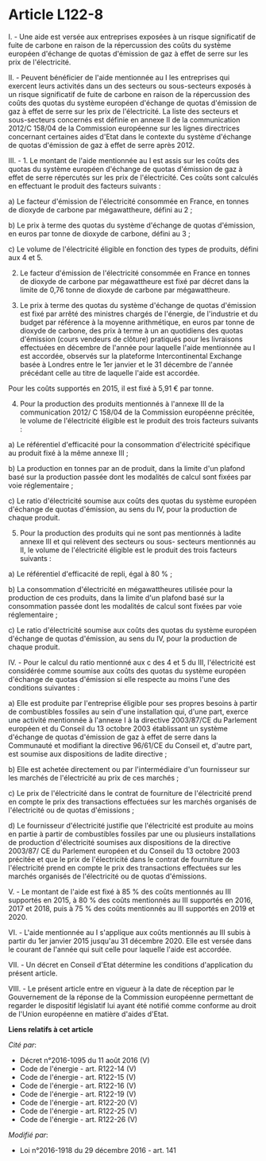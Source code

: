 # Article L122-8

I. - Une aide est versée aux entreprises exposées à un risque significatif  de fuite de carbone en raison de la répercussion
des coûts du système  européen d'échange de quotas d'émission de gaz à effet de serre sur les  prix de l'électricité. 

II. - Peuvent bénéficier de  l'aide mentionnée au I les entreprises qui exercent leurs activités dans  un des secteurs ou
sous-secteurs exposés à un risque significatif de  fuite de carbone en raison de la répercussion des coûts des quotas du
système européen d'échange de quotas d'émission de gaz à effet de serre  sur les prix de l'électricité. La liste des secteurs
et sous-secteurs  concernés est définie en annexe II de la communication 2012/C 158/04 de  la Commission européenne sur les
lignes directrices concernant  certaines aides d'Etat dans le contexte du système d'échange de quotas  d'émission de gaz à
effet de serre après 2012. 

III. - 1. Le montant de l'aide mentionnée au I est assis sur les coûts des  quotas du système européen d'échange de quotas
d'émission de gaz à  effet de serre répercutés sur les prix de l'électricité. Ces coûts sont  calculés en effectuant le
produit des facteurs suivants : 

a) Le facteur d'émission de l'électricité consommée en France, en  tonnes de dioxyde de carbone par mégawattheure, défini au
2 ; 

b) Le prix à terme des quotas du système d'échange de quotas  d'émission, en euros par tonne de dioxyde de carbone, défini au
3 ; 

c) Le volume de l'électricité éligible en fonction des types de produits, défini aux 4 et 5. 

2. Le facteur d'émission de l'électricité consommée en France en tonnes  de dioxyde de carbone par mégawattheure est fixé par
décret dans la  limite de 0,76 tonne de dioxyde de carbone par mégawattheure. 

3. Le prix à terme des quotas du système d'échange de quotas d'émission  est fixé par arrêté des ministres chargés de
l'énergie, de l'industrie  et du budget par référence à la moyenne arithmétique, en euros par tonne  de dioxyde de carbone,
des prix à terme à un an quotidiens des quotas  d'émission (cours vendeurs de clôture) pratiqués pour les livraisons
effectuées en décembre de l'année pour laquelle l'aide mentionnée au I  est accordée, observés sur la plateforme
Intercontinental Exchange basée  à Londres entre le 1er janvier et le 31 décembre de l'année précédant  celle au titre de
laquelle l'aide est accordée. 

Pour les coûts supportés en 2015, il est fixé à 5,91 € par tonne. 

4. Pour la production des produits mentionnés à l'annexe III de la  communication 2012/ C 158/04 de la Commission européenne
précitée, le  volume de l'électricité éligible est le produit des trois facteurs  suivants : 

a) Le référentiel d'efficacité pour la consommation d'électricité spécifique au produit fixé à la même annexe III ; 

b) La production en tonnes par an de produit, dans la limite d'un  plafond basé sur la production passée dont les modalités
de calcul sont  fixées par voie réglementaire ; 

c) Le ratio  d'électricité soumise aux coûts des quotas du système européen d'échange  de quotas d'émission, au sens du IV,
pour la production de chaque  produit. 

5. Pour la production des produits qui  ne sont pas mentionnés à ladite annexe III et qui relèvent des secteurs  ou sous-
secteurs mentionnés au II, le volume de l'électricité éligible  est le produit des trois facteurs suivants : 

a) Le référentiel d'efficacité de repli, égal à 80 % ; 

b) La consommation d'électricité en mégawattheures utilisée pour la  production de ces produits, dans la limite d'un plafond
basé sur la  consommation passée dont les modalités de calcul sont fixées par voie  réglementaire ; 

c) Le ratio d'électricité soumise  aux coûts des quotas du système européen d'échange de quotas  d'émission, au sens du IV,
pour la production de chaque produit. 

IV. - Pour le calcul du ratio mentionné aux c des 4 et 5 du III,  l'électricité est considérée comme soumise aux coûts des
quotas du  système européen d'échange de quotas d'émission si elle respecte au  moins l'une des conditions suivantes : 

a) Elle  est produite par l'entreprise éligible pour ses propres besoins à partir  de combustibles fossiles au sein d'une
installation qui, d'une part,  exerce une activité mentionnée à l'annexe I à la directive 2003/87/CE  du Parlement européen
et du Conseil du 13 octobre 2003 établissant un  système d'échange de quotas d'émission de gaz à effet de serre dans la
Communauté et modifiant la directive 96/61/CE du Conseil et, d'autre  part, est soumise aux dispositions de ladite
directive ; 

b) Elle est achetée directement ou par l'intermédiaire d'un fournisseur  sur les marchés de l'électricité au prix de ces
marchés ; 

c) Le prix de l'électricité dans le contrat de fourniture de  l'électricité prend en compte le prix des transactions
effectuées sur  les marchés organisés de l'électricité ou de quotas d'émissions ; 

d) Le fournisseur d'électricité justifie que l'électricité est produite  au moins en partie à partir de combustibles fossiles
par une ou  plusieurs installations de production d'électricité soumises aux  dispositions de la directive 2003/87/ CE du
Parlement européen et du  Conseil du 13 octobre 2003 précitée et que le prix de l'électricité dans le contrat de fourniture
de  l'électricité prend en compte le prix des transactions effectuées sur  les marchés organisés de l'électricité ou de
quotas d'émissions. 

V. - Le  montant de l'aide est fixé à 85 % des coûts mentionnés au III supportés  en 2015, à 80 % des coûts mentionnés au III
supportés en 2016, 2017 et  2018, puis à 75 % des coûts mentionnés au III supportés en 2019 et 2020.  

VI. - L'aide mentionnée au I s'applique aux coûts  mentionnés au III subis à partir du 1er janvier 2015 jusqu'au 31  décembre
2020. Elle est versée dans le courant de l'année qui suit celle  pour laquelle l'aide est accordée. 

VII. - Un décret en Conseil d'Etat détermine les conditions d'application du présent article. 

VIII. - Le présent article entre en vigueur à la date de réception par le  Gouvernement de la réponse de la Commission
européenne permettant de  regarder le dispositif législatif lui ayant été notifié comme conforme  au droit de l'Union
européenne en matière d'aides d'Etat.

**Liens relatifs à cet article**

_Cité par_:

  - Décret n°2016-1095 du 11 août 2016 (V)
  - Code de l'énergie - art. R122-14 (V)
  - Code de l'énergie - art. R122-15 (V)
  - Code de l'énergie - art. R122-16 (V)
  - Code de l'énergie - art. R122-19 (V)
  - Code de l'énergie - art. R122-20 (V)
  - Code de l'énergie - art. R122-25 (V)
  - Code de l'énergie - art. R122-26 (V)

_Modifié par_:

  - Loi n°2016-1918 du 29 décembre 2016 - art. 141
